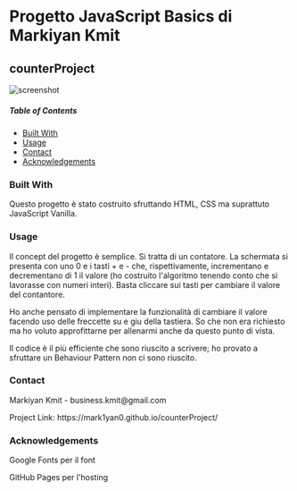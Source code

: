 <h1>Progetto JavaScript Basics di Markiyan Kmit</h1>
<h2>counterProject</h2>

![screenshot](https://user-images.githubusercontent.com/70650895/116120606-fee02980-a6bf-11eb-9c9e-9a9d69ca91b5.JPG)

<h5>Table of Contents</h5>
<ul>
    <li><a href="#built">Built With</a></li>
    <li><a href="#usage">Usage</a></li>
    <li><a href="#contact">Contact</a></li>
    <li><a href="#acknowledgements">Acknowledgements</a></li>
</ul>

<h3 id="built">Built With</h3>
<p>Questo progetto è stato costruito sfruttando HTML, CSS ma suprattuto JavaScript Vanilla.</p>

<h3 id="usage">Usage</h3>
<p>Il concept del progetto è semplice. Si tratta di un contatore. La schermata si presenta con uno 0 e i tasti + e - che, rispettivamente, incrementano e decrementano di 1 il valore (ho costruito l'algoritmo tenendo conto che si lavorasse con numeri interi).
Basta cliccare sui tasti per cambiare il valore del contantore.</p>

<p>Ho anche pensato di implementare la funzionalità di cambiare il valore facendo uso delle freccette su e giu della tastiera. So che non era richiesto ma ho voluto approfittarne per allenarmi anche da questo punto di vista.</p>

<p>Il codice è il più efficiente che sono riuscito a scrivere; ho provato a sfruttare un Behaviour Pattern non ci sono riuscito.</p>

<h3 id="contact">Contact</h3>
<p>Markiyan Kmit - business.kmit@gmail.com </p>

<p>Project Link: https://mark1yan0.github.io/counterProject/ </p>
 
<h3 id="acknowledgements">Acknowledgements</h3>
<p>Google Fonts per il font</p>
<p>GitHub Pages per l'hosting</p>
